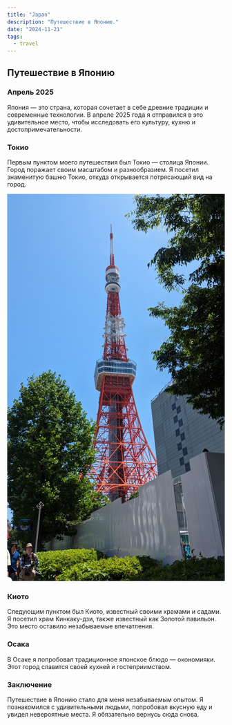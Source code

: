 ```yaml
---
title: "Japan"
description: "Путешествие в Японию."
date: "2024-11-21"
tags:
  - travel
---
```


## Путешествие в Японию
### Апрель 2025

Япония — это страна, которая сочетает в себе древние традиции и современные технологии. В апреле 2025 года я отправился в это удивительное место, чтобы исследовать его культуру, кухню и достопримечательности.

### Токио

Первым пунктом моего путешествия был Токио — столица Японии. Город поражает своим масштабом и разнообразием. Я посетил знаменитую башню Токио, откуда открывается потрясающий вид на город.

![Tokyo Tower](./japan1.jpg)

### Киото

Следующим пунктом был Киото, известный своими храмами и садами. Я посетил храм Кинкаку-дзи, также известный как Золотой павильон. Это место оставило незабываемые впечатления.

### Осака

В Осаке я попробовал традиционное японское блюдо — окономияки. Этот город славится своей кухней и гостеприимством.

### Заключение

Путешествие в Японию стало для меня незабываемым опытом. Я познакомился с удивительными людьми, попробовал вкусную еду и увидел невероятные места. Я обязательно вернусь сюда снова.
